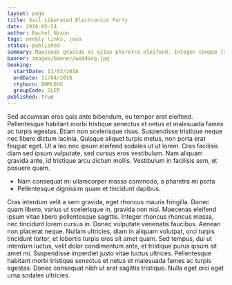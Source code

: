 ```yaml
---
layout: page
title: Sail Liberated Electronics Party
date: 2016-05-24
author: Rachel Nixon
tags: weekly links, java
status: published
summary: Maecenas gravida mi vitae pharetra eleifend. Integer congue lacus.
banner: images/banner/wedding.jpg
booking:
  startDate: 11/03/2018
  endDate: 11/04/2018
  ctyhocn: BHMLEHX
  groupCode: SLEP
published: true
---
```

Sed accumsan eros quis ante bibendum, eu tempor erat eleifend. Pellentesque habitant morbi tristique senectus et netus et malesuada fames ac turpis egestas. Etiam non scelerisque risus. Suspendisse tristique neque nec libero dictum lacinia. Quisque aliquet turpis metus, non porta erat feugiat eget. Ut a leo nec ipsum eleifend sodales ut ut lorem. Cras facilisis diam sed ipsum vulputate, sed cursus eros vestibulum. Nam aliquam gravida ante, id tristique arcu dictum mollis. Vestibulum in facilisis sem, et posuere quam.

* Nam consequat mi ullamcorper massa commodo, a pharetra mi porta
* Pellentesque dignissim quam et tincidunt dapibus.

Cras interdum velit a sem gravida, eget rhoncus mauris fringilla. Donec quam libero, varius ut scelerisque in, gravida non nisi. Maecenas eleifend ipsum vitae libero pellentesque sagittis. Integer rhoncus rhoncus massa, nec tincidunt lorem cursus in. Donec vulputate venenatis faucibus. Aenean non placerat neque. Nullam ultricies, diam in aliquam volutpat, orci turpis tincidunt tortor, et lobortis turpis eros sit amet quam. Sed tempus, dui ut interdum luctus, velit dolor condimentum ante, et tristique purus ipsum sit amet mi. Suspendisse imperdiet justo vitae luctus ultrices. Pellentesque habitant morbi tristique senectus et netus et malesuada fames ac turpis egestas. Donec consequat nibh ut erat sagittis tristique. Nulla eget orci eget urna sodales ultricies.
